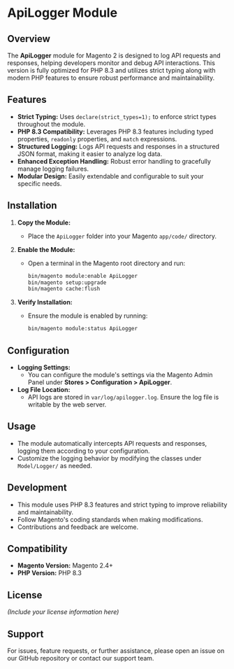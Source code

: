# ApiLogger Module

## Overview
The **ApiLogger** module for Magento 2 is designed to log API requests and responses, helping developers monitor and debug API interactions. This version is fully optimized for PHP 8.3 and utilizes strict typing along with modern PHP features to ensure robust performance and maintainability.

## Features
- **Strict Typing:** Uses `declare(strict_types=1);` to enforce strict types throughout the module.
- **PHP 8.3 Compatibility:** Leverages PHP 8.3 features including typed properties, `readonly` properties, and `match` expressions.
- **Structured Logging:** Logs API requests and responses in a structured JSON format, making it easier to analyze log data.
- **Enhanced Exception Handling:** Robust error handling to gracefully manage logging failures.
- **Modular Design:** Easily extendable and configurable to suit your specific needs.

## Installation
1. **Copy the Module:**
    - Place the `ApiLogger` folder into your Magento `app/code/` directory.

2. **Enable the Module:**
    - Open a terminal in the Magento root directory and run:
      ```bash
      bin/magento module:enable ApiLogger
      bin/magento setup:upgrade
      bin/magento cache:flush
      ```

3. **Verify Installation:**
    - Ensure the module is enabled by running:
      ```bash
      bin/magento module:status ApiLogger
      ```

## Configuration
- **Logging Settings:**
    - You can configure the module's settings via the Magento Admin Panel under **Stores > Configuration > ApiLogger**.
- **Log File Location:**
    - API logs are stored in `var/log/apilogger.log`. Ensure the log file is writable by the web server.

## Usage
- The module automatically intercepts API requests and responses, logging them according to your configuration.
- Customize the logging behavior by modifying the classes under `Model/Logger/` as needed.

## Development
- This module uses PHP 8.3 features and strict typing to improve reliability and maintainability.
- Follow Magento's coding standards when making modifications.
- Contributions and feedback are welcome.

## Compatibility
- **Magento Version:** Magento 2.4+
- **PHP Version:** PHP 8.3

## License
*(Include your license information here)*

## Support
For issues, feature requests, or further assistance, please open an issue on our GitHub repository or contact our support team.

